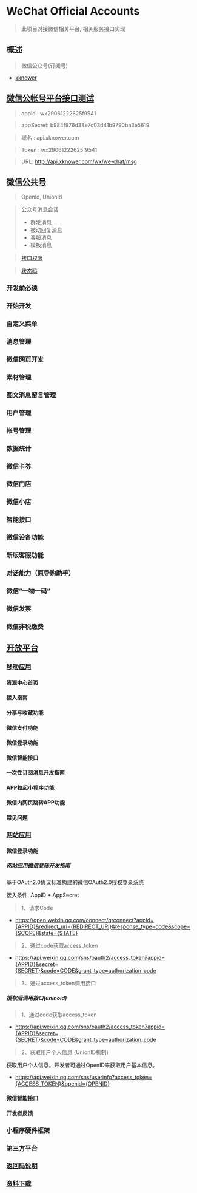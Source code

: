 # WeChat Official Accounts

> 此项目对接微信相关平台, 相关服务接口实现

## 概述

> 微信公众号(订阅号)

- [xknower](https://mp.weixin.qq.com/cgi-bin/loginpage)


## [微信公帐号平台接口测试](https://mp.weixin.qq.com/debug/cgi-bin/sandbox?t=sandbox/login)

> appId : wx29061222625f9541

> appSecret: b984f976d38e7c03d41b9790ba3e5619

> 域名 : api.xknower.com

> Token : wx29061222625f9541

> URL: http://api.xknower.com/wx/we-chat/msg


## [微信公共号](https://developers.weixin.qq.com/doc/offiaccount/Basic_Information/Access_Overview.html)

> OpenId, UnionId

> 公众号消息会话
> - 群发消息
> - 被动回复消息
> - 客服消息
> - 模板消息

> [接口权限](https://developers.weixin.qq.com/doc/offiaccount/Getting_Started/Explanation_of_interface_privileges.html)

> [状态码](https://developers.weixin.qq.com/doc/offiaccount/Getting_Started/Global_Return_Code.html)

> 


### 开发前必读

### 开始开发

### 自定义菜单

### 消息管理

### 微信网页开发

### 素材管理

### 图文消息留言管理

### 用户管理

### 帐号管理

### 数据统计

### 微信卡券

### 微信门店

### 微信小店

### 智能接口

### 微信设备功能

### 新版客服功能

### 对话能力（原导购助手）

### 微信“一物一码”

### 微信发票

### 微信非税缴费


## [开放平台](https://developers.weixin.qq.com/doc/oplatform/Mobile_App/Resource_Center_Homepage.html)

### [移动应用](https://developers.weixin.qq.com/doc/oplatform/Mobile_App/Resource_Center_Homepage.html) 

#### 资源中心首页

#### 接入指南

#### 分享与收藏功能

#### 微信支付功能

#### 微信登录功能

#### 微信智能接口

#### 一次性订阅消息开发指南

#### APP拉起小程序功能

#### 微信内网页跳转APP功能

#### 常见问题


### [网站应用](https://developers.weixin.qq.com/doc/oplatform/Website_App/WeChat_Login/Wechat_Login.html)

#### 微信登录功能

##### 网站应用微信登陆开发指南

基于OAuth2.0协议标准构建的微信OAuth2.0授权登录系统

接入条件, AppID + AppSecret

> 1、请求Code

- https://open.weixin.qq.com/connect/qrconnect?appid={APPID}&redirect_uri={REDIRECT_URI}&response_type=code&scope={SCOPE}&state={STATE}


> 2、通过code获取access_token

- https://api.weixin.qq.com/sns/oauth2/access_token?appid={APPID}&secret={SECRET}&code=CODE&grant_type=authorization_code

> 3、通过access_token调用接口

##### 授权后调用接口(uninoid)

> 1、通过code获取access_token

- https://api.weixin.qq.com/sns/oauth2/access_token?appid={APPID}&secret={SECRET}&code=CODE&grant_type=authorization_code


> 2、获取用户个人信息 (UnionID机制)

获取用户个人信息。开发者可通过OpenID来获取用户基本信息。

- https://api.weixin.qq.com/sns/userinfo?access_token={ACCESS_TOKEN}&openid={OPENID}



#### 微信智能接口

#### 开发者反馈

### 小程序硬件框架

### 第三方平台

### [返回码说明](https://developers.weixin.qq.com/doc/oplatform/Return_codes/Return_code_descriptions_new.html)

### [资料下载](https://developers.weixin.qq.com/doc/oplatform/Downloads/iOS_Resource.html)